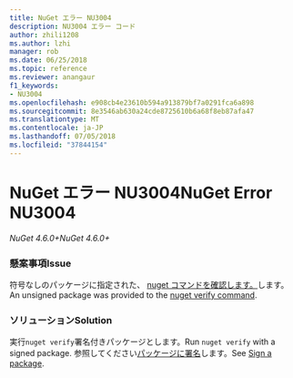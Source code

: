 ```yaml
---
title: NuGet エラー NU3004
description: NU3004 エラー コード
author: zhili1208
ms.author: lzhi
manager: rob
ms.date: 06/25/2018
ms.topic: reference
ms.reviewer: anangaur
f1_keywords:
- NU3004
ms.openlocfilehash: e908cb4e23610b594a913879bf7a0291fca6a898
ms.sourcegitcommit: 8e3546ab630a24cde8725610b6a68f8eb87afa47
ms.translationtype: MT
ms.contentlocale: ja-JP
ms.lasthandoff: 07/05/2018
ms.locfileid: "37844154"
---
```

# <a name="nuget-error-nu3004"></a><span data-ttu-id="0035f-103">NuGet エラー NU3004</span><span class="sxs-lookup"><span data-stu-id="0035f-103">NuGet Error NU3004</span></span>

<span data-ttu-id="0035f-104">*NuGet 4.6.0+*</span><span class="sxs-lookup"><span data-stu-id="0035f-104">*NuGet 4.6.0+*</span></span>

### <a name="issue"></a><span data-ttu-id="0035f-105">懸案事項</span><span class="sxs-lookup"><span data-stu-id="0035f-105">Issue</span></span>
<span data-ttu-id="0035f-106">符号なしのパッケージに指定された、 [nuget コマンドを確認します。](../../tools/cli-ref-verify.md)します。</span><span class="sxs-lookup"><span data-stu-id="0035f-106">An unsigned package was provided to the [nuget verify command](../../tools/cli-ref-verify.md).</span></span>

### <a name="solution"></a><span data-ttu-id="0035f-107">ソリューション</span><span class="sxs-lookup"><span data-stu-id="0035f-107">Solution</span></span>
<span data-ttu-id="0035f-108">実行`nuget verify`署名付きパッケージとします。</span><span class="sxs-lookup"><span data-stu-id="0035f-108">Run `nuget verify` with a signed package.</span></span> <span data-ttu-id="0035f-109">参照してください[パッケージに署名](../../create-packages/Sign-a-Package.md)します。</span><span class="sxs-lookup"><span data-stu-id="0035f-109">See [Sign a package](../../create-packages/Sign-a-Package.md).</span></span>
